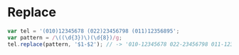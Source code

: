 # Replace #

```javascript
var tel = '(010)12345678 (022)23456798 (011)12356895';
var pattern = /\((\d{3})\)(\d{8})/g;
tel.replace(pattern, '$1-$2'); // -> '010-12345678 022-23456798 011-12356895'
```